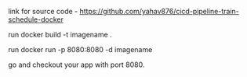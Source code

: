 link for source code - https://github.com/yahav876/cicd-pipeline-train-schedule-docker

run
docker build -t imagename .

run
docker run -p 8080:8080 -d imagename

go and checkout your app with port 8080.
